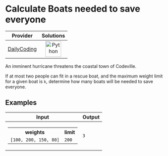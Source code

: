 # Calculate Boats needed to save everyone

<!-- INFO TABLE BEGIN -->

| Provider                                              | Solutions                                                                                                                                        |
| :---------------------------------------------------: | :----------------------------------------------------------------------------------------------------------------------------------------------: |
| [DailyCoding](../../../docs/providers/DailyCoding.md) | [<img src="https://res.cloudinary.com/rascaltwo/image/upload/v1631924087/python_xzdlti.svg" alt="Python" title="Python" width="50" />](solve.py) |

<!-- INFO TABLE END -->

An imminent hurricane threatens the coastal town of Codeville.

If at most two people can fit in a rescue boat, and the maximum weight limit for a given boat is `k`, determine how many boats will be needed to save everyone.

## Examples

| Input                                                                                                       | Output |
| ----------------------------------------------------------------------------------------------------------- | ------ |
| <table><tr><th>weights</th><th>limit</th></tr><tr><td>`[100, 200, 150, 80]`</td><td>`200`</td></tr></table> | `3`    |
